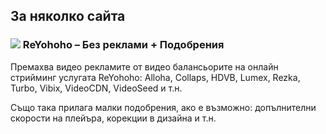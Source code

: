## За няколко сайта

### ![](https://reyohoho.github.io/reyohoho/icons/favicon-32x32.png) ReYohoho – Без реклами + Подобрения

Премахва видео рекламите от видео балансьорите на онлайн стрийминг услугата ReYohoho: Alloha, Collaps, HDVB, Lumex, Rezka, Turbo, Vibix, VideoCDN, VideoSeed и т.н.

Също така прилага малки подобрения, ако е възможно: допълнителни скорости на плейъра, корекции в дизайна и т.н.
